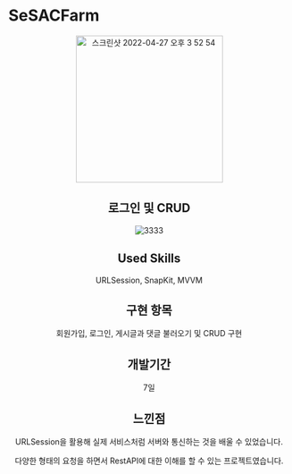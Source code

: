 # SeSACFarm

<div align="center">

  
<img width="263" alt="스크린샷 2022-04-27 오후 3 52 54" src="https://user-images.githubusercontent.com/56185581/165458977-a23defe4-d960-4f0b-9192-a608127bb945.png">

  ## 로그인 및 CRUD
  
  ![3333](https://user-images.githubusercontent.com/56185581/165773778-2ed9ec8b-5ad0-4bf2-b1c8-4b30bf92e6ed.gif)

  
  ## Used Skills
  URLSession, SnapKit, MVVM
  
  ## 구현 항목
  회원가입, 로그인, 게시글과 댓글 불러오기 및 CRUD 구현
  
  ## 개발기간
  7일
  
  ## 느낀점
  URLSession을 활용해 실제 서비스처럼 서버와 통신하는 것을 배울 수 있었습니다.
  
  다양한 형태의 요청을 하면서 RestAPI에 대한 이해를 할 수 있는 프로젝트였습니다.
  
  
  </div>
